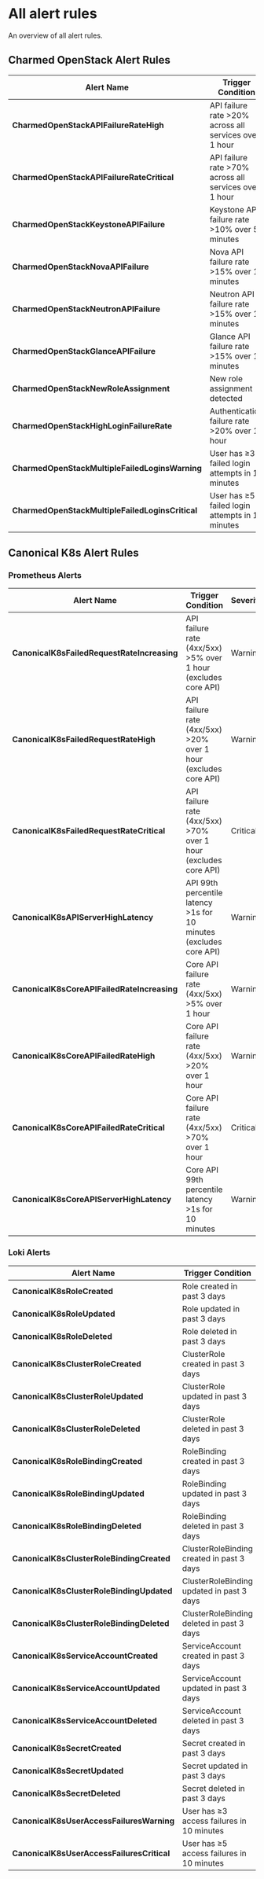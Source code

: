 # All alert rules
An overview of all alert rules.

## Charmed OpenStack Alert Rules

| Alert Name | Trigger Condition | Severity |
|------------|-------------------|----------|
| **CharmedOpenStackAPIFailureRateHigh** | API failure rate >20% across all services over 1 hour | Warning |
| **CharmedOpenStackAPIFailureRateCritical** | API failure rate >70% across all services over 1 hour | Critical |
| **CharmedOpenStackKeystoneAPIFailure** | Keystone API failure rate >10% over 5 minutes | Warning |
| **CharmedOpenStackNovaAPIFailure** | Nova API failure rate >15% over 10 minutes | Warning |
| **CharmedOpenStackNeutronAPIFailure** | Neutron API failure rate >15% over 10 minutes | Warning |
| **CharmedOpenStackGlanceAPIFailure** | Glance API failure rate >15% over 10 minutes | Warning |
| **CharmedOpenStackNewRoleAssignment** | New role assignment detected | Warning |
| **CharmedOpenStackHighLoginFailureRate** | Authentication failure rate >20% over 1 hour | Warning |
| **CharmedOpenStackMultipleFailedLoginsWarning** | User has ≥3 failed login attempts in 10 minutes | Warning |
| **CharmedOpenStackMultipleFailedLoginsCritical** | User has ≥5 failed login attempts in 10 minutes | Critical |

## Canonical K8s Alert Rules

### Prometheus Alerts

| Alert Name | Trigger Condition | Severity |
|------------|-------------------|----------|
| **CanonicalK8sFailedRequestRateIncreasing** | API failure rate (4xx/5xx) >5% over 1 hour (excludes core API) | Warning |
| **CanonicalK8sFailedRequestRateHigh** | API failure rate (4xx/5xx) >20% over 1 hour (excludes core API) | Warning |
| **CanonicalK8sFailedRequestRateCritical** | API failure rate (4xx/5xx) >70% over 1 hour (excludes core API) | Critical |
| **CanonicalK8sAPIServerHighLatency** | API 99th percentile latency >1s for 10 minutes (excludes core API) | Warning |
| **CanonicalK8sCoreAPIFailedRateIncreasing** | Core API failure rate (4xx/5xx) >5% over 1 hour | Warning |
| **CanonicalK8sCoreAPIFailedRateHigh** | Core API failure rate (4xx/5xx) >20% over 1 hour | Warning |
| **CanonicalK8sCoreAPIFailedRateCritical** | Core API failure rate (4xx/5xx) >70% over 1 hour | Critical |
| **CanonicalK8sCoreAPIServerHighLatency** | Core API 99th percentile latency >1s for 10 minutes | Warning |

### Loki Alerts

| Alert Name | Trigger Condition | Severity |
|------------|-------------------|----------|
| **CanonicalK8sRoleCreated** | Role created in past 3 days | Warning |
| **CanonicalK8sRoleUpdated** | Role updated in past 3 days | Warning |
| **CanonicalK8sRoleDeleted** | Role deleted in past 3 days | Warning |
| **CanonicalK8sClusterRoleCreated** | ClusterRole created in past 3 days | Warning |
| **CanonicalK8sClusterRoleUpdated** | ClusterRole updated in past 3 days | Warning |
| **CanonicalK8sClusterRoleDeleted** | ClusterRole deleted in past 3 days | Warning |
| **CanonicalK8sRoleBindingCreated** | RoleBinding created in past 3 days | Warning |
| **CanonicalK8sRoleBindingUpdated** | RoleBinding updated in past 3 days | Warning |
| **CanonicalK8sRoleBindingDeleted** | RoleBinding deleted in past 3 days | Warning |
| **CanonicalK8sClusterRoleBindingCreated** | ClusterRoleBinding created in past 3 days | Warning |
| **CanonicalK8sClusterRoleBindingUpdated** | ClusterRoleBinding updated in past 3 days | Warning |
| **CanonicalK8sClusterRoleBindingDeleted** | ClusterRoleBinding deleted in past 3 days | Warning |
| **CanonicalK8sServiceAccountCreated** | ServiceAccount created in past 3 days | Warning |
| **CanonicalK8sServiceAccountUpdated** | ServiceAccount updated in past 3 days | Warning |
| **CanonicalK8sServiceAccountDeleted** | ServiceAccount deleted in past 3 days | Warning |
| **CanonicalK8sSecretCreated** | Secret created in past 3 days | Warning |
| **CanonicalK8sSecretUpdated** | Secret updated in past 3 days | Warning |
| **CanonicalK8sSecretDeleted** | Secret deleted in past 3 days | Warning |
| **CanonicalK8sUserAccessFailuresWarning** | User has ≥3 access failures in 10 minutes | Warning |
| **CanonicalK8sUserAccessFailuresCritical** | User has ≥5 access failures in 10 minutes | Critical |
